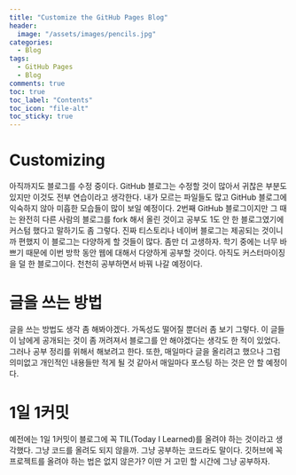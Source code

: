 ```yaml
---
title: "Customize the GitHub Pages Blog"
header:
  image: "/assets/images/pencils.jpg"
categories:
  - Blog
tags:
  - GitHub Pages
  - Blog
comments: true
toc: true
toc_label: "Contents"
toc_icon: "file-alt"
toc_sticky: true
---
```


# Customizing  

아직까지도 블로그를 수정 중이다. GitHub 블로그는 수정할 것이 많아서 귀찮은 부분도 있지만 이것도 전부 연습이라고 생각한다. 내가 모르는 파일들도 많고 GitHub 블로그에 익숙하지 않아 미흡한 모습들이 많이 보일 예정이다. 2번째 GitHub 블로그이지만 그 때는 완전히 다른 사람의 블로그를 fork 해서 올린 것이고 공부도 1도 안 한 블로그였기에 커스텀 했다고 말하기도 좀 그렇다. 진짜 티스토리나 네이버 블로그는 제공되는 것이니까 편했지 이 블로그는 다양하게 할 것들이 많다. 좀만 더 고생하자. 학기 중에는 너무 바쁘기 때문에 이번 방학 동안 웹에 대해서 다양하게 공부할 것이다. 아직도 커스터마이징을 덜 한 블로그이다. 천천히 공부하면서 바꿔 나갈 예정이다. 

# 글을 쓰는 방법

글을 쓰는 방법도 생각 좀 해봐야겠다. 가독성도 떨어질 뿐더러 좀 보기 그렇다. 이 글들이 남에게 공개되는 것이 좀 꺼려져서 블로그를 안 해야겠다는 생각도 한 적이 있었다. 그러나 공부 정리를 위해서 해보려고 한다. 또한, 매일마다 글을 올리려고 했으나 그럼 의미없고 개인적인 내용들만 적게 될 것 같아서 매일마다 포스팅 하는 것은 안 할 예정이다.

# 1일 1커밋

예전에는 1일 1커밋이 블로그에 꼭 TIL(Today I Learned)를 올려야 하는 것이라고 생각했다. 그냥 코드를 올려도 되지 않을까. 그냥 공부하는 코드라도 말이다. 깃허브에 꼭 프로젝트를 올려야 하는 법은 없지 않은가? 이딴 거 고민 할 시간에 그냥 공부하자. 

